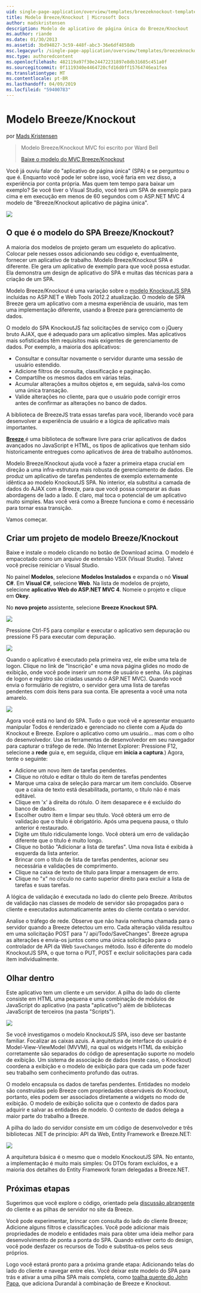 ```yaml
---
uid: single-page-application/overview/templates/breezeknockout-template
title: Modelo Breeze/Knockout | Microsoft Docs
author: madskristensen
description: Modelo de aplicativo de página única do Breeze/Knockout
ms.author: riande
ms.date: 01/30/2013
ms.assetid: 3bd94827-3c59-448f-abc3-36e6df4858db
msc.legacyurl: /single-page-application/overview/templates/breezeknockout-template
msc.type: authoredcontent
ms.openlocfilehash: 482119a97f30e24472231897e8db31685c451a0f
ms.sourcegitcommit: 0f1119340e4464720cfd16d0ff15764746ea1fea
ms.translationtype: MT
ms.contentlocale: pt-BR
ms.lasthandoff: 04/09/2019
ms.locfileid: "59400783"
---
```

# <a name="breezeknockout-template"></a>Modelo Breeze/Knockout

por [Mads Kristensen](https://github.com/madskristensen)

> Modelo Breeze/Knockout MVC foi escrito por Ward Bell
> 
> [Baixe o modelo do MVC Breeze/Knockout](https://go.microsoft.com/fwlink/?LinkId=282649)


Você já ouviu falar do "aplicativo de página única" (SPA) e se perguntou o que é. Enquanto você pode ler sobre isso, você faria em vez disso, a experiência por conta própria. Mas quem tem tempo para baixar um exemplo? Se você tiver o Visual Studio, você terá um SPA de exemplo para cima e em execução em menos de 60 segundos com o ASP.NET MVC 4 modelo de "Breeze/Knockout aplicativo de página única".

![](http://www.breezejs.com/sites/all/images/spa-template/ZephyrRunning.png)

## <a name="what-is-the-breezeknockout-spa-template"></a>O que é o modelo do SPA Breeze/Knockout?

A maioria dos modelos de projeto geram um esqueleto do aplicativo. Colocar pele nesses ossos adicionando seu código e, eventualmente, fornecer um aplicativo de trabalho. Modelo Breeze/Knockout SPA é diferente. Ele gera um aplicativo de exemplo para que você possa estudar. Ela demonstra um design de aplicativo do SPA e muitas das técnicas para a criação de um SPA.

Modelo Breeze/Knockout é uma variação sobre o [modelo KnockoutJS SPA](../introduction/knockoutjs-template.md) incluídas no ASP.NET e Web Tools 2012.2 atualização. O modelo de SPA Breeze gera um aplicativo com a mesma experiência de usuário, mas tem uma implementação diferente, usando a Breeze para gerenciamento de dados.

O modelo do SPA KnockoutJS faz solicitações de serviço com o jQuery bruto AJAX, que é adequado para um aplicativo simples. Mas aplicativos mais sofisticados têm requisitos mais exigentes de gerenciamento de dados. Por exemplo, a maioria dos aplicativos:

- Consultar e consultar novamente o servidor durante uma sessão de usuário estendido.
- Adicione filtros de consulta, classificação e paginação.
- Compartilhe os mesmos dados em várias telas.
- Acumular alterações a muitos objetos e, em seguida, salvá-los como uma única transação.
- Valide alterações no cliente, para que o usuário pode corrigir erros antes de confirmar as alterações no banco de dados.

A biblioteca de BreezeJS trata essas tarefas para você, liberando você para desenvolver a experiência de usuário e a lógica de aplicativo mais importantes.

[**Breeze** ](http://www.breezejs.com/?utm_source=ms-spa) é uma biblioteca de software livre para criar aplicativos de dados avançados no JavaScript e HTML, os tipos de aplicativos que tenham sido historicamente entregues como aplicativos de área de trabalho autônomos.

Modelo Breeze/Knockout ajuda você a fazer a primeira etapa crucial em direção a uma infra-estrutura mais robusta de gerenciamento de dados. Ele produz um aplicativo de tarefas pendentes de exemplo externamente idêntica ao modelo KnockoutJS SPA. No interior, ela substitui a camada de dados do AJAX com a Breeze, para que você possa comparar as duas abordagens de lado a lado. É claro, mal toca o potencial de um aplicativo muito simples. Mas você verá como a Breeze funciona e como é necessário para tornar essa transição.

Vamos começar.

## <a name="create-a-breezeknockout-template-project"></a>Criar um projeto de modelo Breeze/Knockout

Baixe e instale o modelo clicando no botão de Download acima. O modelo é empacotado como um arquivo de extensão VSIX (Visual Studio). Talvez você precise reiniciar o Visual Studio.

No painel **Modelos**, selecione **Modelos Instalados** e expanda o nó **Visual C#**. Em **Visual C#**, selecione **Web**. Na lista de modelos de projeto, selecione **aplicativo Web do ASP.NET MVC 4**. Nomeie o projeto e clique em **Okey**.

No **novo projeto** assistente, selecione **Breeze Knockout SPA**.

![](http://www.breezejs.com/sites/all/images/spa-template/SelectBreezeKOSpaTemplate.png)

Pressione Ctrl-F5 para compilar e executar o aplicativo sem depuração ou pressione F5 para executar com depuração.

![](http://www.breezejs.com/sites/all/images/spa-template/ZephyrRunning.png)

Quando o aplicativo é executado pela primeira vez, ele exibe uma tela de logon. Clique no link de "Inscrição" e uma nova página glides no modo de exibição, onde você pode inserir um nome de usuário e senha. (As páginas de logon e registro são criadas usando o ASP.NET MVC). Quando você envia o formulário de registro, o servidor gera uma lista de tarefas pendentes com dois itens para sua conta. Ele apresenta a você uma nota amarelo.

![](http://www.breezejs.com/sites/all/images/spa-template/TodoList.png)

Agora você está no land do SPA. Tudo o que você vê e apresentar enquanto manipular Todos é renderizado e gerenciado no cliente com a Ajuda do Knockout e Breeze. Explore o aplicativo como um usuário... mas com o olho do desenvolvedor. Use as ferramentas de desenvolvedor em seu navegador para capturar o tráfego de rede. (No Internet Explorer: Pressione F12, selecione a **rede** guia e, em seguida, clique em **inicia a captura**.) Agora, tente o seguinte:

- Adicione um novo item de tarefas pendentes.
- Clique no rótulo e editar o título do item de tarefas pendentes
- Marque uma caixa de seleção para marcar um item concluído. Observe que a caixa de texto está desabilitada, portanto, o título não é mais editável.
- Clique em 'x' à direita do rótulo. O item desaparece e é excluído do banco de dados.
- Escolher outro item e limpar seu título. Você obterá um erro de validação que o título é obrigatório. Após uma pequena pausa, o título anterior é restaurado.
- Digite um título ridiculamente longo. Você obterá um erro de validação diferente que o título é muito longo.
- Clique no botão "Adicionar a lista de tarefas". Uma nova lista é exibida à esquerda da lista anterior.
- Brincar com o título de lista de tarefas pendentes, acionar seu necessária e validações de comprimento.
- Clique na caixa de texto de título para limpar a mensagem de erro.
- Clique no "x" no círculo no canto superior direito para excluir a lista de tarefas e suas tarefas.

A lógica de validação é executada no lado do cliente pelo Breeze. Atributos de validação nas classes de modelo de servidor são propagados para o cliente e executados automaticamente antes do cliente contata o servidor.

Analise o tráfego de rede. Observe que não havia nenhuma chamada para o servidor quando a Breeze detectou um erro. Cada alteração válida resultou em uma solicitação POST para "/ api/Todo/SaveChanges". Breeze agrupa as alterações e envia-os juntos como uma única solicitação para o controlador de API da Web `SaveChanges` método. Isso é diferente do modelo KnockoutJS SPA, o que torna o PUT, POST e excluir solicitações para cada item individualmente.

## <a name="peek-inside"></a>Olhar dentro

Este aplicativo tem um cliente e um servidor. A pilha do lado do cliente consiste em HTML uma pequena e uma combinação de módulos de JavaScript do aplicativo (na pasta "aplicativo") além de bibliotecas JavaScript de terceiros (na pasta "Scripts").

![](http://www.breezejs.com/sites/all/images/spa-template/ClientArchitecture.png)

Se você investigamos o modelo KnockoutJS SPA, isso deve ser bastante familiar. Focalizar as caixas azuis. A arquitetura de interface do usuário é Model-View-ViewModel (MVVM), na qual os widgets HTML da exibição corretamente são separados do código de apresentação suporte no modelo de exibição. Um sistema de associação de dados (neste caso, o Knockout) coordena a exibição e o modelo de exibição para que cada um pode fazer seu trabalho sem conhecimento profundo das outras.

O modelo encapsula os dados de tarefas pendentes. Entidades no modelo são construídas pelo Breeze com propriedades observáveis do Knockout, portanto, eles podem ser associados diretamente a widgets no modo de exibição. O modelo de exibição solicita que o contexto de dados para adquirir e salvar as entidades de modelo. O contexto de dados delega a maior parte do trabalho a Breeze.

A pilha do lado do servidor consiste em um código de desenvolvedor e três bibliotecas .NET de princípio: API da Web, Entity Framework e Breeze.NET:

![](http://www.breezejs.com/sites/all/images/spa-template/ServerArchitecture.png)

A arquitetura básica é o mesmo que o modelo KnockoutJS SPA. No entanto, a implementação é muito mais simples: Os DTOs foram excluídos, e a maioria dos detalhes do Entity Framework foram delegadas a Breeze.NET.

## <a name="next-steps"></a>Próximas etapas

Sugerimos que você explore o código, orientado pela [discussão abrangente](http://www.breezejs.com/spa-template?utm_source=ms-spa) do cliente e as pilhas de servidor no site da Breeze.

Você pode experimentar, brincar com consulta do lado do cliente Breeze; Adicione alguns filtros e classificações. Você pode adicionar mais propriedades de modelo e entidades mais para obter uma ideia melhor para desenvolvimento de ponta a ponta do SPA. Quando estiver certo do design, você pode desfazer os recursos de Todo e substitua-os pelos seus próprios.

Logo você estará pronto para a próxima grande etapa: Adicionando telas do lado do cliente e navegar entre eles. Você deixar este modelo do SPA para trás e ativar a uma pilha SPA mais completa, como [toalha quente do John Papa](https://github.com/johnpapa/HotTowel#readme "Hot Towel"), que adiciona Durandal à combinação de Breeze e Knockout.
